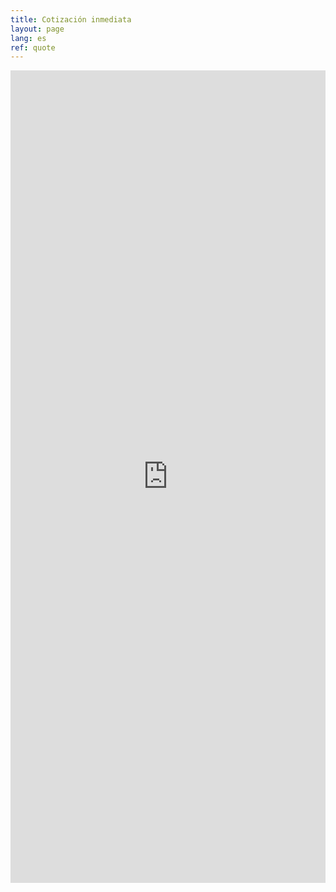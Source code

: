 ```yaml
---
title: Cotización inmediata
layout: page
lang: es
ref: quote
---
```


<iframe src="https://docs.google.com/forms/d/e/1FAIpQLSd1vzqqjHFHnShjhaNbJ6vaa-z7yejbg9qIeHGn2OXyREzdZg/viewform?embedded=true" width="100%" height="1300px" frameborder="0" marginheight="0" marginwidth="0">Loading...</iframe>

